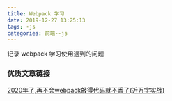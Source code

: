 ```yaml
---
title: Webpack 学习
date: 2019-12-27 13:25:13
tags: -js
categories: 前端--js
---
```


记录 webpack 学习使用遇到的问题
<!-- more -->

### 优质文章链接

[2020年了,再不会webpack敲得代码就不香了(近万字实战)](https://juejin.im/post/5de87444518825124c50cd36)

